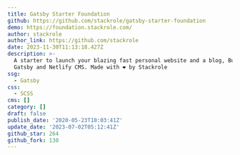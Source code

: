 ```yaml
---
title: Gatsby Starter Foundation
github: https://github.com/stackrole/gatsby-starter-foundation
demo: https://foundation.stackrole.com/
author: stackrole
author_link: https://github.com/stackrole
date: 2023-11-30T11:13:18.427Z
description: >-
  A starter to launch your blazing fast personal website and a blog, Built with
  Gatsby and Netlify CMS. Made with ❤ by Stackrole
ssg:
  - Gatsby
css:
  - SCSS
cms: []
category: []
draft: false
publish_date: '2020-05-23T10:03:41Z'
update_date: '2023-07-02T05:12:41Z'
github_star: 264
github_fork: 130
---
```

